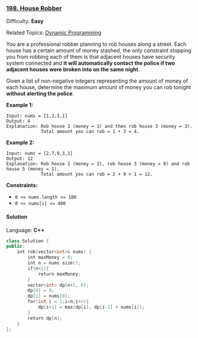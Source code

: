 ### [198\. House Robber](https://leetcode.com/problems/house-robber/)

Difficulty: **Easy**

Related Topics: [Dynamic Programming](https://leetcode.com/tag/dynamic-programming/)

You are a professional robber planning to rob houses along a street. Each house has a certain amount of money stashed, the only constraint stopping you from robbing each of them is that adjacent houses have security system connected and **it will automatically contact the police if two adjacent houses were broken into on the same night**.

Given a list of non-negative integers representing the amount of money of each house, determine the maximum amount of money you can rob tonight **without alerting the police**.

**Example 1:**

```
Input: nums = [1,2,3,1]
Output: 4
Explanation: Rob house 1 (money = 1) and then rob house 3 (money = 3).
             Total amount you can rob = 1 + 3 = 4.
```

**Example 2:**

```
Input: nums = [2,7,9,3,1]
Output: 12
Explanation: Rob house 1 (money = 2), rob house 3 (money = 9) and rob house 5 (money = 1).
             Total amount you can rob = 2 + 9 + 1 = 12.
```

**Constraints:**

- `0 <= nums.length <= 100`
- `0 <= nums[i] <= 400`

#### Solution

Language: **C++**

```c++
class Solution {
public:
    int rob(vector<int>& nums) {
        int maxMoney = 0;
        int n = nums.size();
        if(n<1){
            return maxMoney;
        }
        vector<int> dp(n+1, 0);
        dp[0] = 0;
        dp[1] = nums[0];
        for(int i = 1;i<n;i++){
            dp[i+1] = max(dp[i], dp[i-1] + nums[i]);
        }
        return dp[n];
    }
};
```
